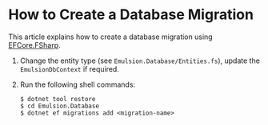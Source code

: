 ﻿How to Create a Database Migration
==================================

This article explains how to create a database migration using [EFCore.FSharp][efcore.fsharp].

1. Change the entity type (see `Emulsion.Database/Entities.fs`), update the `EmulsionDbContext` if required.
2. Run the following shell commands:

   ```console
   $ dotnet tool restore
   $ cd Emulsion.Database
   $ dotnet ef migrations add <migration-name>
   ```

[efcore.fsharp]: https://github.com/efcore/EFCore.FSharp
